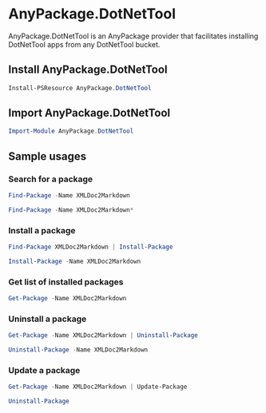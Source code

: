 # AnyPackage.DotNetTool

AnyPackage.DotNetTool is an AnyPackage provider that facilitates installing DotNetTool apps from any DotNetTool bucket.

## Install AnyPackage.DotNetTool

```PowerShell
Install-PSResource AnyPackage.DotNetTool
```

## Import AnyPackage.DotNetTool

```PowerShell
Import-Module AnyPackage.DotNetTool
```

## Sample usages

### Search for a package

```PowerShell
Find-Package -Name XMLDoc2Markdown

Find-Package -Name XMLDoc2Markdown*
```

### Install a package

```PowerShell
Find-Package XMLDoc2Markdown | Install-Package

Install-Package -Name XMLDoc2Markdown
```

### Get list of installed packages

```PowerShell
Get-Package -Name XMLDoc2Markdown
```

### Uninstall a package

```PowerShell
Get-Package -Name XMLDoc2Markdown | Uninstall-Package

Uninstall-Package -Name XMLDoc2Markdown
```

### Update a package

```PowerShell
Get-Package -Name XMLDoc2Markdown | Update-Package

Uninstall-Package
```
